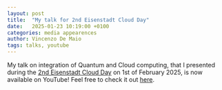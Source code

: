 ```yaml
---
layout: post
title:  "My talk for 2nd Eisenstadt Cloud Day"
date:   2025-01-23 10:19:00 +0100
categories: media appearences
author: Vincenzo De Maio
tags: talks, youtube
---
```

My talk on integration of Quantum and Cloud computing, that I presented during the [2nd Eisenstadt Cloud Day](https://cloud-day.hochschule-burgenland.at/2025/) on 1st of February 2025, is now available on YouTube! Feel free to check it out [here](https://youtu.be/yPDCr70OVrw?si=LDrN6EpZ7k0HoIBJ).


